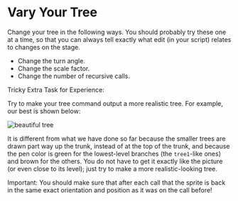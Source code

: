 # Vary Your Tree

Change your tree in the following ways. You should probably try these one at a time, so that you can always tell exactly what edit \(in your script\) relates to changes on the stage.

* Change the turn angle.
* Change the scale factor.
* Change the number of recursive calls.

Tricky Extra Task for Experience:

Try to make your tree command output a more realistic tree. For example, our best is shown below:

![beautiful tree](https://beautyjoy.github.io/bjc-r/img/recur/real-tree.jpg)

It is different from what we have done so far because the smaller trees are drawn part way up the trunk, instead of at the top of the trunk, and because the pen color is green for the lowest-level branches \(the `tree1`-like ones\) and brown for the others. You do not have to get it exactly like the picture \(or even close to its level\); just try to make a more realistic-looking tree.

Important: You should make sure that after each call that the sprite is back in the same exact orientation and position as it was on the call before!

